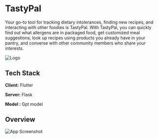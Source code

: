
# TastyPal

Your go-to tool for tracking dietary intolerances, finding new recipes, and interacting with other foodies is TastyPal. With TastyPal, you can quickly find out what allergens are in packaged food, get customized meal suggestions, look up recipes using products you already have in your pantry, and converse with other community members who share your interests.


![Logo](https://firebasestorage.googleapis.com/v0/b/tastypal-d0893.appspot.com/o/applogo.png?alt=media&token=55b1eb37-d2ca-4775-9e2b-a1e658a0fe08)


## Tech Stack

**Client:** Flutter

**Server:** Flask

**Model :**  Gpt model


## Overview

![App Screenshot](https://firebasestorage.googleapis.com/v0/b/tastypal-d0893.appspot.com/o/Slide%2016_9%20-%201.png?alt=media&token=071e89bb-bb07-4fed-b872-90f5af219412)

